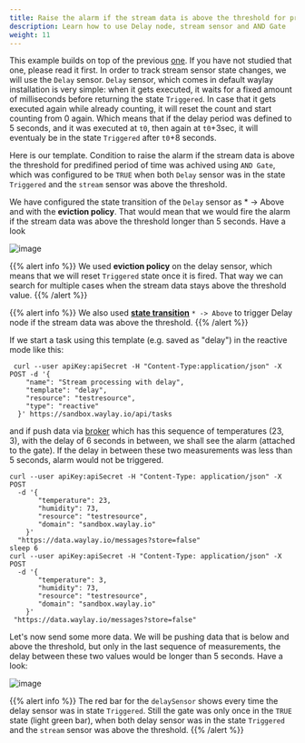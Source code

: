 ```yaml
---
title: Raise the alarm if the stream data is above the threshold for predifined period of time
description: Learn how to use Delay node, stream sensor and AND Gate
weight: 11
---
```


This example builds on top of the previous [one](rule_patterns/no_data/). If you have not studied that one, please read it first.
In order to track stream sensor state changes, we will use the `Delay` sensor. `Delay` sensor, which comes in default waylay installation is very simple: when it gets executed, it waits for a fixed amount of milliseconds before returning the state `Triggered`. In case that it gets executed again while already counting, it will reset the count and start counting from 0 again. Which means that if the delay period was defined to 5 seconds, and it was executed at `t0`, then again at `t0`+3sec, it will eventualy be in the state `Triggered` after `t0`+8 seconds.


Here is our template. Condition to raise the alarm if the stream data is above the threshold for predifined period of time was achived using `AND Gate`, which was configured to be `TRUE` when  both `Delay` sensor was in the state `Triggered` and the `stream` sensor was above the threshold. 

We have configured the state transition of the `Delay` sensor as * -> Above and with the **eviction policy**. That would mean that we would fire the alarm if the stream data was above the threshold longer than 5 seconds. Have a look

![image](/rules/alarm_delay/alarm_delay1.png)

{{% alert info %}}
We used **eviction policy** on the delay sensor, which means that we will reset `Triggered` state once it is fired. That way we can search for multiple cases when the stream data stays above the threshold value.
{{% /alert %}}

{{% alert info %}}
We also used [**state transition**](/rule_patterns/flow_contrl/) `* -> Above` to trigger Delay node if the stream data was above the threshold.
{{% /alert %}}

If we start a task using this template (e.g. saved as "delay") in the reactive mode like this:

```
 curl --user apiKey:apiSecret -H "Content-Type:application/json" -X POST -d '{
    "name": "Stream processing with delay",
    "template": "delay",
    "resource": "testresource",
    "type": "reactive"
  }' https://sandbox.waylay.io/api/tasks
 ```

and if push data via [broker](/api/broker-and-storage/) which has this sequence of temperatures (23, 3), with the delay of 6 seconds in between, we shall see the alarm (attached to the gate). If the delay in between these two measurements was less than 5 seconds, alarm would not be triggered.

```
curl --user apiKey:apiSecret -H "Content-Type: application/json" -X POST  
  -d '{ 
       "temperature": 23, 
       "humidity": 73, 
       "resource": "testresource", 
       "domain": "sandbox.waylay.io"
    }'
  "https://data.waylay.io/messages?store=false"
sleep 6
curl --user apiKey:apiSecret -H "Content-Type: application/json" -X POST  
  -d '{ 
       "temperature": 3, 
       "humidity": 73, 
       "resource": "testresource", 
       "domain": "sandbox.waylay.io"
    }'
 "https://data.waylay.io/messages?store=false"
 ```

Let's now send some more data. We will be pushing data that is below and above the threshold, but only in the last sequence of measurements, the delay between these two values would be longer than 5 seconds. Have a look:

![image](/rules/alarm_delay/delay_2.png)

{{% alert info %}}
The red bar for the `delaySensor` shows every time the delay sensor was in state `Triggered`. Still the gate was only once in the `TRUE` state (light green bar), when both delay sensor was in the state `Triggered` and the `stream` sensor was above the threshold.
{{% /alert %}}
